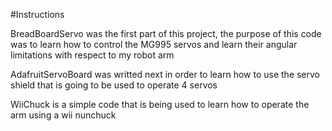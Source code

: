 #Instructions
<p>BreadBoardServo was the first part of this project, the purpose of this code was to learn how to control the 
MG995 servos and learn their angular limitations with respect to my robot arm
<p>AdafruitServoBoard was writted next in order to learn how to use the servo shield that is going to be used to operate 4 servos
<p>WiiChuck is a simple code that is being used to learn how to operate the arm using a wii nunchuck
